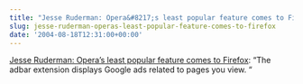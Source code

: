 ```yaml
---
title: "Jesse Ruderman: Opera&#8217;s least popular feature comes to Firefox"
slug: jesse-ruderman-operas-least-popular-feature-comes-to-firefox
date: '2004-08-18T12:31:00+00:00'
---
```

[Jesse Ruderman: Opera’s least popular feature comes to Firefox](https://web.archive.org/web/20050207104934/http://www.squarefree.com/archives/000553.html): “The adbar extension displays Google ads related to pages you view. “